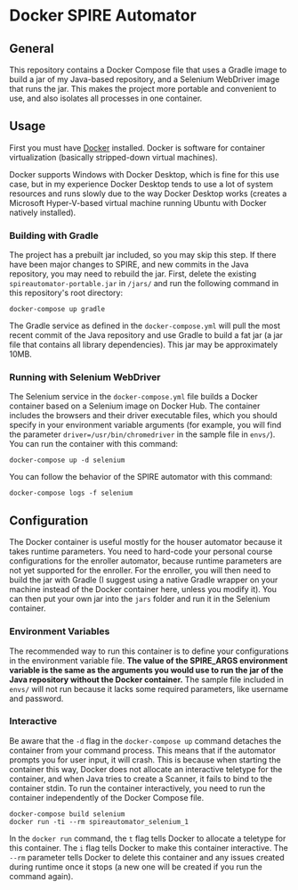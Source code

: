 # Docker SPIRE Automator
## General
This repository contains a Docker Compose file that uses a Gradle image to build a jar of my Java-based repository, and a Selenium WebDriver image that runs the jar. This makes the project more portable and convenient to use, and also isolates all processes in one container.

## Usage
First you must have [Docker](https://www.docker.com/) installed. Docker is software for container virtualization (basically stripped-down virtual machines).

Docker supports Windows with Docker Desktop, which is fine for this use case, but in my experience Docker Desktop tends to use a lot of system resources and runs slowly due to the way Docker Desktop works (creates a Microsoft Hyper-V-based virtual machine running Ubuntu with Docker natively installed).

### Building with Gradle
The project has a prebuilt jar included, so you may skip this step. If there have been major changes to SPIRE, and new commits in the Java repository, you may need to rebuild the jar.
First, delete the existing `spireautomator-portable.jar` in `/jars/` and run the following command in this repository's root directory:
	
	docker-compose up gradle

The Gradle service as defined in the `docker-compose.yml` will pull the most recent commit of the Java repository and use Gradle to build a fat jar (a jar file that contains all library dependencies). This jar may be approximately 10MB.

### Running with Selenium WebDriver
The Selenium service in the `docker-compose.yml` file builds a Docker container based on a Selenium image on Docker Hub. The container includes the browsers and their driver executable files, which you should specify in your environment variable arguments (for example, you will find the parameter `driver=/usr/bin/chromedriver` in the sample file in `envs/`). You can run the container with this command:

	docker-compose up -d selenium

You can follow the behavior of the SPIRE automator with this command:

	docker-compose logs -f selenium

## Configuration

The Docker container is useful mostly for the houser automator because it takes runtime parameters. You need to hard-code your personal course configurations for the enroller automator, because runtime parameters are not yet supported for the enroller. For the enroller, you will then need to build the jar with Gradle (I suggest using a native Gradle wrapper on your machine instead of the Docker container here, unless you modify it). You can then put your own jar into the `jars` folder and run it in the Selenium container.

### Environment Variables

The recommended way to run this container is to define your configurations in the environment variable file. **The value of the SPIRE_ARGS environment variable is the same as the arguments you would use to run the jar of the Java repository without the Docker container.** The sample file included in `envs/` will not run because it lacks some required parameters, like username and password.

### Interactive
Be aware that the `-d` flag in the `docker-compose up` command detaches the container from your command process. This means that if the automator prompts you for user input, it will crash. This is because when starting the container this way, Docker does not allocate an interactive teletype for the container, and when Java tries to create a Scanner, it fails to bind to the container stdin.
To run the container interactively, you need to run the container independently of the Docker Compose file.

	docker-compose build selenium
	docker run -ti --rm spireautomator_selenium_1

In the `docker run` command, the `t` flag tells Docker to allocate a teletype for this container. The `i` flag tells Docker to make this container interactive. The `--rm` parameter tells Docker to delete this container and any issues created during runtime once it stops (a new one will be created if you run the command again).
